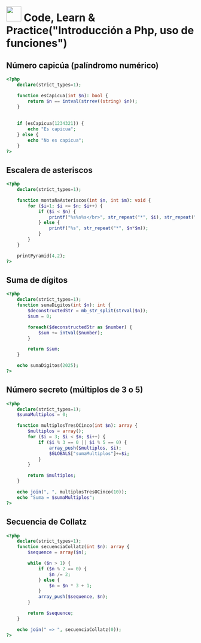 # <img src=../../../../images/computer.png width="40"> Code, Learn & Practice("Introducción a Php, uso de funciones")

## Número capicúa (palíndromo numérico)

```php
<?php
    declare(strict_types=1);

    function esCapicua(int $n): bool {
        return $n == intval(strrev((string) $n));
    }
    
    
    if (esCapicua(1234321)) {
        echo "Es capicua";
    } else {
        echo "No es capicua";
    }
?>
```

## Escalera de asteriscos

```php
<?php
    declare(strict_types=1);

    function montañaAsteriscos(int $n, int $m): void {
        for ($i=1; $i <= $n; $i++) {
            if ($i < $n) {
                printf("%s%s%s</br>", str_repeat("*", $i), str_repeat("&nbsp;&nbsp;", $n*$m - $i*2), str_repeat("*", $i));
            } else {
                printf("%s", str_repeat("*", $n*$m));
            }
        }
    }

    printPyramid(4,2);
?>
```

## Suma de dígitos

```php
<?php
    declare(strict_types=1);
    function sumaDigitos(int $n): int {
        $deconstructedStr = mb_str_split(strval($n));
        $sum = 0;

        foreach($deconstructedStr as $number) {
            $sum += intval($number);
        }

        return $sum;
    }

    echo sumaDigitos(2025);
?>
```

## Número secreto (múltiplos de 3 o 5)

```php
<?php
    declare(strict_types=1);
    $sumaMultiplos = 0;

    function multiplosTresOCinco(int $n): array {
        $multiplos = array();
        for ($i = 3; $i < $n; $i++) {
            if ($i % 3 == 0 || $i % 5 == 0) {
                array_push($multiplos, $i);
                $GLOBALS["sumaMultiplos"]+=$i;
            }
        }

        return $multiplos;
    }

    echo join(", ", multiplosTresOCinco(10));
    echo "Suma = $sumaMultiplos";
?>
```

## Secuencia de Collatz

```php
<?php
    declare(strict_types=1);
    function secuenciaCollatz(int $n): array {
        $sequence = array($n);

        while ($n > 1) {
            if ($n % 2 == 0) {
                $n /= 2;
            } else {
                $n = $n * 3 + 1;
            }
            array_push($sequence, $n);
        }

        return $sequence;
    }

    echo join(" => ", secuenciaCollatz(0));
?>
```